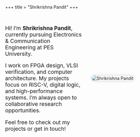 +++
title = "Shrikrishna Pandit"
+++

<div style="display: flex; flex-wrap: wrap; align-items: center; gap: 2rem; margin-top: 2rem;">

<div style="flex: 1; min-width: 250px; font-size: 1.1rem;">
  <p>Hi! I’m <strong>Shrikrishna Pandit</strong>, currently pursuing Electronics & Communication Engineering at PES University.</p>
  <p>I work on FPGA design, VLSI verification, and computer architecture. My projects focus on RISC-V, digital logic, and high-performance systems. I’m always open to collaborative research opportunities.</p>
  <p>Feel free to check out my projects or get in touch!</p>
</div>

<div style="flex: 1; min-width: 200px;">
  <img src="/images/profile.jpg" alt="Shrikrishna Pandit" style="max-width: 100%; height: auto; border-radius: 12px; box-shadow: 0px 0px 8px rgba(0,0,0,0.2);" />
</div>

</div>

